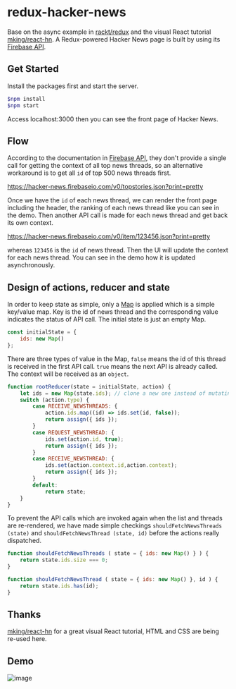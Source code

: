 redux-hacker-news
===
Base on the async example in [rackt/redux](https://github.com/rackt/redux/tree/master/examples/async) and the visual React tutorial [mking/react-hn](https://github.com/mking/react-hn).  A Redux-powered Hacker News page is built by using its [Firebase API](https://github.com/HackerNews/API).

Get Started
---
Install the packages first and start the server.
```bash
$npm install
$npm start
```
Access localhost:3000 then you can see the front page of Hacker News.

Flow
---
According to the documentation in [Firebase API](https://github.com/HackerNews/API), they don't provide a single call for getting the context of all top news threads, so an alternative workaround is to get all `id` of top 500 news threads first.

https://hacker-news.firebaseio.com/v0/topstories.json?print=pretty

Once we have the `id` of each news thread, we can render the front page including the header, the ranking of each news thread like you can see in the demo. Then another API call is made for each news thread and get back its own context. 

https://hacker-news.firebaseio.com/v0/item/123456.json?print=pretty

whereas `123456` is the `id` of news thread. Then the UI will update the context for each news thread. You can see in the demo how it is updated asynchronously.

Design of actions, reducer and state
---
In order to keep state as simple, only a [Map](https://developer.mozilla.org/en-US/docs/Web/JavaScript/Reference/Global_Objects/Map) is applied which is a simple key/value map. Key is the id of news thread and the corresponding value indicates the status of API call. The initial state is just an empty Map.
```javascript
const initialState = {
	ids: new Map()
};
```
There are three types of value in the Map, `false` means the id of this thread is received in the first API call. `true` means the next API is already called. The context will be received as an `object`.
```javascript
function rootReducer(state = initialState, action) {
	let ids = new Map(state.ids); // clone a new one instead of mutating
	switch (action.type) {
		case RECEIVE_NEWSTHREADS: {
			action.ids.map((id) => ids.set(id, false));
			return assign({ ids });
		}
		case REQUEST_NEWSTHREAD: {
			ids.set(action.id, true);
			return assign({ ids });
		}
		case RECEIVE_NEWSTHREAD: {
			ids.set(action.context.id,action.context);
			return assign({ ids });
		}
		default:
			return state;
	}
}
```
To prevent the API calls which are invoked again when the list and threads are re-rendered, we have made simple checkings `shouldFetchNewsThreads (state)` and `shouldFetchNewsThread (state, id)` before the actions really dispatched.

```javascript
function shouldFetchNewsThreads ( state = { ids: new Map() } ) {
	return state.ids.size === 0;
}

function shouldFetchNewsThread ( state = { ids: new Map() }, id ) {
	return state.ids.has(id);
}
```

Thanks
---
[mking/react-hn](https://github.com/mking/react-hn) for a great visual React tutorial, HTML and CSS are being re-used here.

Demo
---
![image](https://thumbs.gfycat.com/DamagedDefiantIguanodon-size_restricted.gif)